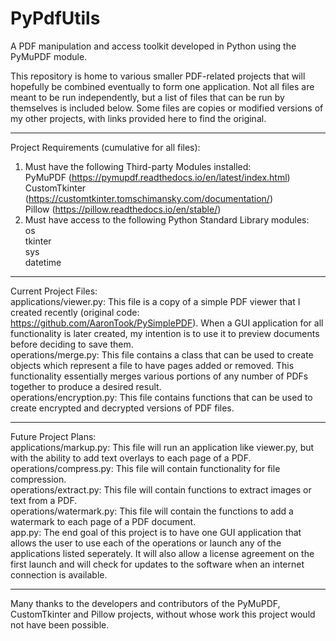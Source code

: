 # PyPdfUtils
A PDF manipulation and access toolkit developed in Python using the PyMuPDF module.

This repository is home to various smaller PDF-related projects that will hopefully be combined eventually to form one application. Not all files are meant to be run independently, but a list of files that can be run by themselves is included below. Some files are copies or modified versions of my other projects, with links provided here to find the original.

----------------------------
Project Requirements (cumulative for all files):
  1. Must have the following Third-party Modules installed:
      <br>PyMuPDF (https://pymupdf.readthedocs.io/en/latest/index.html)
      <br>CustomTkinter (https://customtkinter.tomschimansky.com/documentation/)
      <br>Pillow (https://pillow.readthedocs.io/en/stable/)
  3. Must have access to the following Python Standard Library modules:
      <br>os
      <br>tkinter
      <br>sys
      <br>datetime
----------------------------

Current Project Files:
<br>applications/viewer.py: This file is a copy of a simple PDF viewer that I created recently (original code: https://github.com/AaronTook/PySimplePDF). When a GUI application for all functionality is later created, my intention is to use it to preview documents before deciding to save them.
<br>operations/merge.py: This file contains a class that can be used to create objects which represent a file to have pages added or removed. This functionality essentially merges various portions of any number of PDFs together to produce a desired result.
<br>operations/encryption.py: This file contains functions that can be used to create encrypted and decrypted versions of PDF files.

----------------------------

Future Project Plans:
<br>applications/markup.py: This file will run an application like viewer.py, but with the ability to add text overlays to each page of a PDF.
<br>operations/compress.py: This file will contain functionality for file compression.
<br>operations/extract.py: This file will contain functions to extract images or text from a PDF.
<br>operations/watermark.py: This file will contain the functions to add a watermark to each page of a PDF document.
<br>app.py: The end goal of this project is to have one GUI application that allows the user to use each of the operations or launch any of the applications listed seperately. It will also allow a license agreement on the first launch and will check for updates to the software when an internet connection is available.

----------------------------

Many thanks to the developers and contributors of the PyMuPDF, CustomTkinter and Pillow projects, without whose work this project would not have been possible. 
